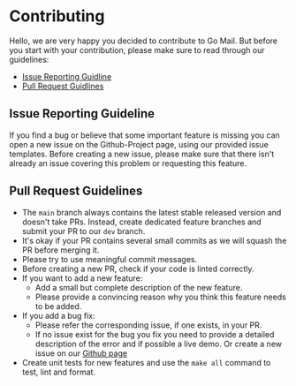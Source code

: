 # Contributing

Hello, we are very happy you decided to contribute to Go Mail. But before you start with your contribution,
please make sure to read through our guidelines:

- [Issue Reporting Guidline](#issue-reporting-guidline)
- [Pull Request Guidlines](#pull-request-guidlines)

## Issue Reporting Guideline

If you find a bug or believe that some important feature is missing you can open a new issue on the Github-Project page,
using our provided issue templates. Before creating a new issue, please make sure that there isn't already an issue
covering this problem or requesting this feature.

## Pull Request Guidelines

- The `main` branch always contains the latest stable released version and doesn't take PRs.
  Instead, create dedicated feature branches and submit your PR to our `dev` branch.
- It's okay if your PR contains several small commits as we will squash the PR before merging it.
- Please try to use meaningful commit messages.
- Before creating a new PR, check if your code is linted correctly.
- If you want to add a new feature:
    - Add a small but complete description of the new feature.
    - Please provide a convincing reason why you think this feature needs to be added.
- If you add a bug fix:
    - Please refer the corresponding issue, if one exists, in your PR.
    - If no issue exist for the bug you fix you need to provide a detailed description of the error and if possible a live demo. Or create a new issue on our [Github page](https://github.com/flightaware/go-mail/issues)
- Create unit tests for new features and use the `make all` command to test, lint and format.
